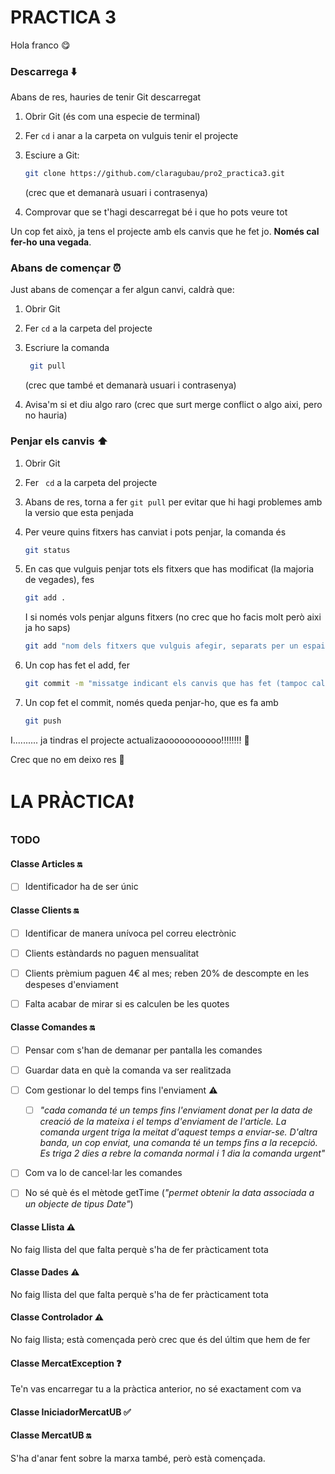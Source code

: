 # PRACTICA 3

Hola franco :yum:

### Descarrega :arrow_down:

Abans de res, hauries de tenir Git descarregat

1. Obrir Git (és com una especie de terminal)

2. Fer `cd` i anar a la carpeta on vulguis tenir el projecte

3. Esciure a Git:

   ```bash
   git clone https://github.com/claragubau/pro2_practica3.git
   ```

   (crec que et demanarà usuari i contrasenya)

4. Comprovar que se t'hagi descarregat bé i que ho pots veure tot

Un cop fet això, ja tens el projecte amb els canvis que he fet jo. **Només cal fer-ho una vegada**.



### Abans de començar :alarm_clock:

Just abans de començar a fer algun canvi, caldrà que:

1. Obrir Git

2. Fer `cd` a la carpeta del projecte

3. Escriure la comanda

   ```bash
    git pull
   ```

   (crec que també et demanarà usuari i contrasenya)

4. Avisa'm si et diu algo raro (crec que surt merge conflict o algo aixi, pero no hauria)



### Penjar els canvis :arrow_up:

1. Obrir Git

2. Fer ` cd` a la carpeta del projecte

3. Abans de res, torna a fer `git pull` per evitar que hi hagi problemes amb la versio que esta penjada

4. Per veure quins fitxers has canviat i pots penjar, la comanda és  

   ```bash
   git status
   ```

5. En cas que vulguis penjar tots els fitxers que has modificat (la majoria de vegades), fes

   ```bash
   git add .
   ```

     I si només vols penjar alguns fitxers (no crec que ho facis molt però aixi ja ho saps)

   ```bash
   git add "nom dels fitxers que vulguis afegir, separats per un espai"
   ```

6. Un cop has fet el add, fer

   ``` bash
   git commit -m "missatge indicant els canvis que has fet (tampoc cal que t'ho curris molt)"
   ```

7. Un cop fet el commit, només queda penjar-ho, que es fa amb 

   ```bash
   git push
   ```

I.......... ja tindras el projecte actualizaooooooooooo!!!!!!!! :tada:



Crec que no em deixo res :sunflower:

# LA PRÀCTICA:heavy_exclamation_mark:

### TODO

#### Classe Articles :on:

- [ ] Identificador ha de ser únic



#### Classe Clients :on:

- [ ] Identificar de manera unívoca pel correu electrònic
- [ ] Clients estàndards no paguen mensualitat
- [ ] Clients prèmium paguen 4€ al mes; reben 20% de descompte en les despeses d'enviament
- [ ] Falta acabar de mirar si es calculen be les quotes



#### Classe Comandes :on:

- [ ] Pensar com s'han de demanar per pantalla les comandes
- [ ] Guardar data en què la comanda va ser realitzada
- [ ] Com gestionar lo del temps fins l'enviament :warning:
  - [ ] *"cada comanda té un temps fins l'enviament donat per la data de creació de la mateixa i el temps d'enviament de l'article. La comanda urgent triga la meitat d'aquest temps a enviar-se. D'altra banda, un cop enviat, una comanda té un temps fins a la recepció. Es triga 2 dies a rebre la comanda normal i 1 dia la comanda urgent"*
- [ ] Com va lo de cancel·lar les comandes
- [ ] No sé què és el mètode getTime (*"permet obtenir la data associada a un objecte de tipus Date"*)



#### Classe Llista :warning:

No faig llista del que falta perquè s'ha de fer pràcticament tota



#### Classe Dades :warning:

No faig llista del que falta perquè s'ha de fer pràcticament tota



#### Classe Controlador :warning:

No faig llista; està començada però crec que és del últim que hem de fer



#### Classe MercatException :question:

Te'n vas encarregar tu a la pràctica anterior, no sé exactament com va



#### Classe IniciadorMercatUB :white_check_mark:

#### Classe MercatUB :on:

S'ha d'anar fent sobre la marxa també, però està començada.